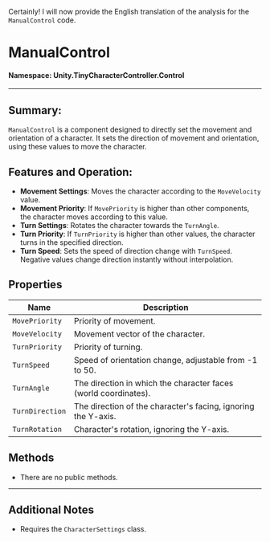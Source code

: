﻿Certainly! I will now provide the English translation of the analysis for the `ManualControl` code.

# ManualControl

#### **Namespace**: Unity.TinyCharacterController.Control
---

## Summary:
`ManualControl` is a component designed to directly set the movement and orientation of a character. It sets the direction of movement and orientation, using these values to move the character.

## Features and Operation:
- **Movement Settings**: Moves the character according to the `MoveVelocity` value.
- **Movement Priority**: If `MovePriority` is higher than other components, the character moves according to this value.
- **Turn Settings**: Rotates the character towards the `TurnAngle`.
- **Turn Priority**: If `TurnPriority` is higher than other values, the character turns in the specified direction.
- **Turn Speed**: Sets the speed of direction change with `TurnSpeed`. Negative values change direction instantly without interpolation.

## Properties
| Name | Description |
|------------------|------|
| `MovePriority` | Priority of movement. |
| `MoveVelocity` | Movement vector of the character. |
| `TurnPriority` | Priority of turning. |
| `TurnSpeed` | Speed of orientation change, adjustable from -1 to 50. |
| `TurnAngle` | The direction in which the character faces (world coordinates). |
| `TurnDirection` | The direction of the character's facing, ignoring the Y-axis. |
| `TurnRotation` | Character's rotation, ignoring the Y-axis. |

## Methods
- There are no public methods.

---
## Additional Notes
- Requires the `CharacterSettings` class.

